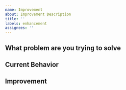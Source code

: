 ```yaml
---
name: Improvement
about: Improvement Description
title: ''
labels: enhancement
assignees: ''
---
```



<!--- Provide a general summary of the issue in the Title above -->

## What problem are you trying to solve
<!--- Tell us what problem this improvement will solve -->

## Current Behavior
<!--- Tell us what happens instead of the expected behavior -->

## Improvement
<!--- Provide a detailed description of the change or addition you are proposing -->


